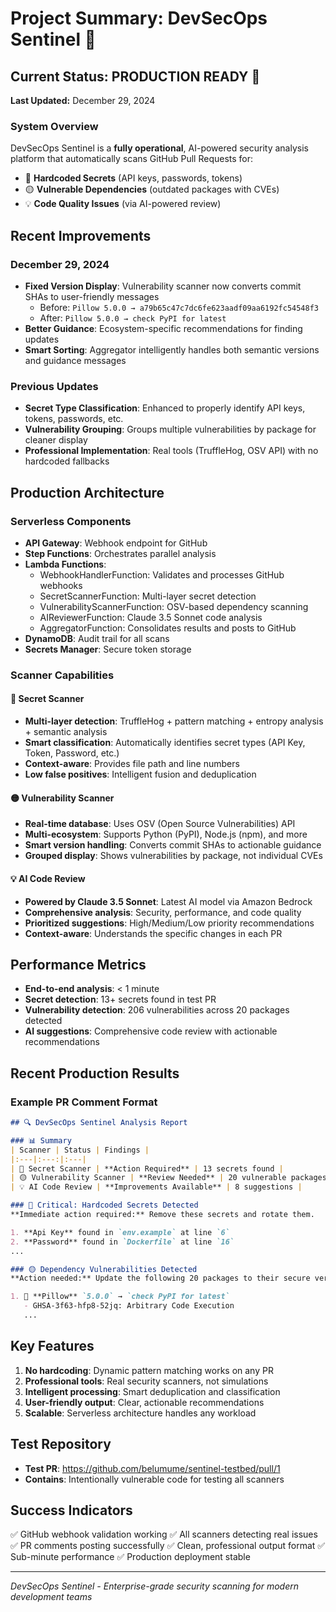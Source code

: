 # Project Summary: DevSecOps Sentinel 🚀

## Current Status: PRODUCTION READY 🎉

**Last Updated:** December 29, 2024

### System Overview
DevSecOps Sentinel is a **fully operational**, AI-powered security analysis platform that automatically scans GitHub Pull Requests for:
- 🔴 **Hardcoded Secrets** (API keys, passwords, tokens)
- 🟡 **Vulnerable Dependencies** (outdated packages with CVEs)
- 💡 **Code Quality Issues** (via AI-powered review)

## Recent Improvements

### December 29, 2024
- **Fixed Version Display**: Vulnerability scanner now converts commit SHAs to user-friendly messages
  - Before: `Pillow 5.0.0 → a79b65c47c7dc6fe623aadf09aa6192fc54548f3`
  - After: `Pillow 5.0.0 → check PyPI for latest`
- **Better Guidance**: Ecosystem-specific recommendations for finding updates
- **Smart Sorting**: Aggregator intelligently handles both semantic versions and guidance messages

### Previous Updates
- **Secret Type Classification**: Enhanced to properly identify API keys, tokens, passwords, etc.
- **Vulnerability Grouping**: Groups multiple vulnerabilities by package for cleaner display
- **Professional Implementation**: Real tools (TruffleHog, OSV API) with no hardcoded fallbacks

## Production Architecture

### Serverless Components
- **API Gateway**: Webhook endpoint for GitHub
- **Step Functions**: Orchestrates parallel analysis
- **Lambda Functions**:
  - WebhookHandlerFunction: Validates and processes GitHub webhooks
  - SecretScannerFunction: Multi-layer secret detection
  - VulnerabilityScannerFunction: OSV-based dependency scanning
  - AIReviewerFunction: Claude 3.5 Sonnet code analysis
  - AggregatorFunction: Consolidates results and posts to GitHub
- **DynamoDB**: Audit trail for all scans
- **Secrets Manager**: Secure token storage

### Scanner Capabilities

#### 🔴 Secret Scanner
- **Multi-layer detection**: TruffleHog + pattern matching + entropy analysis + semantic analysis
- **Smart classification**: Automatically identifies secret types (API Key, Token, Password, etc.)
- **Context-aware**: Provides file path and line numbers
- **Low false positives**: Intelligent fusion and deduplication

#### 🟡 Vulnerability Scanner
- **Real-time database**: Uses OSV (Open Source Vulnerabilities) API
- **Multi-ecosystem**: Supports Python (PyPI), Node.js (npm), and more
- **Smart version handling**: Converts commit SHAs to actionable guidance
- **Grouped display**: Shows vulnerabilities by package, not individual CVEs

#### 💡 AI Code Review
- **Powered by Claude 3.5 Sonnet**: Latest AI model via Amazon Bedrock
- **Comprehensive analysis**: Security, performance, and code quality
- **Prioritized suggestions**: High/Medium/Low priority recommendations
- **Context-aware**: Understands the specific changes in each PR

## Performance Metrics
- **End-to-end analysis**: < 1 minute
- **Secret detection**: 13+ secrets found in test PR
- **Vulnerability detection**: 206 vulnerabilities across 20 packages detected
- **AI suggestions**: Comprehensive code review with actionable recommendations

## Recent Production Results

### Example PR Comment Format
```markdown
## 🔍 DevSecOps Sentinel Analysis Report

### 📊 Summary
| Scanner | Status | Findings |
|:---|:---:|:---|
| 🔴 Secret Scanner | **Action Required** | 13 secrets found |
| 🟡 Vulnerability Scanner | **Review Needed** | 20 vulnerable packages |
| 💡 AI Code Review | **Improvements Available** | 8 suggestions |

### 🔴 Critical: Hardcoded Secrets Detected
**Immediate action required:** Remove these secrets and rotate them.

1. **Api Key** found in `env.example` at line `6`
2. **Password** found in `Dockerfile` at line `16`
...

### 🟡 Dependency Vulnerabilities Detected
**Action needed:** Update the following 20 packages to their secure versions.

1. 🔴 **Pillow** `5.0.0` → `check PyPI for latest`
   - GHSA-3f63-hfp8-52jq: Arbitrary Code Execution
   ...
```

## Key Features
1. **No hardcoding**: Dynamic pattern matching works on any PR
2. **Professional tools**: Real security scanners, not simulations
3. **Intelligent processing**: Smart deduplication and classification
4. **User-friendly output**: Clear, actionable recommendations
5. **Scalable**: Serverless architecture handles any workload

## Test Repository
- **Test PR**: https://github.com/belumume/sentinel-testbed/pull/1
- **Contains**: Intentionally vulnerable code for testing all scanners

## Success Indicators
✅ GitHub webhook validation working
✅ All scanners detecting real issues
✅ PR comments posting successfully
✅ Clean, professional output format
✅ Sub-minute performance
✅ Production deployment stable

---
*DevSecOps Sentinel - Enterprise-grade security scanning for modern development teams* 